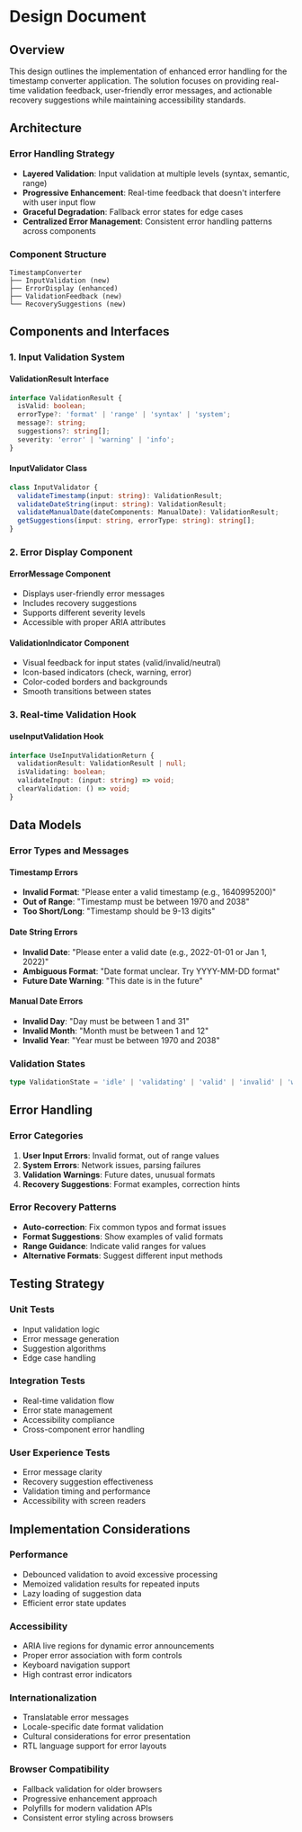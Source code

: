 # Design Document

## Overview

This design outlines the implementation of enhanced error handling for the
timestamp converter application. The solution focuses on providing real-time
validation feedback, user-friendly error messages, and actionable recovery
suggestions while maintaining accessibility standards.

## Architecture

### Error Handling Strategy

- **Layered Validation**: Input validation at multiple levels (syntax, semantic,
  range)
- **Progressive Enhancement**: Real-time feedback that doesn't interfere with
  user input flow
- **Graceful Degradation**: Fallback error states for edge cases
- **Centralized Error Management**: Consistent error handling patterns across
  components

### Component Structure

```
TimestampConverter
├── InputValidation (new)
├── ErrorDisplay (enhanced)
├── ValidationFeedback (new)
└── RecoverySuggestions (new)
```

## Components and Interfaces

### 1. Input Validation System

#### ValidationResult Interface

```typescript
interface ValidationResult {
  isValid: boolean;
  errorType?: 'format' | 'range' | 'syntax' | 'system';
  message?: string;
  suggestions?: string[];
  severity: 'error' | 'warning' | 'info';
}
```

#### InputValidator Class

```typescript
class InputValidator {
  validateTimestamp(input: string): ValidationResult;
  validateDateString(input: string): ValidationResult;
  validateManualDate(dateComponents: ManualDate): ValidationResult;
  getSuggestions(input: string, errorType: string): string[];
}
```

### 2. Error Display Component

#### ErrorMessage Component

- Displays user-friendly error messages
- Includes recovery suggestions
- Supports different severity levels
- Accessible with proper ARIA attributes

#### ValidationIndicator Component

- Visual feedback for input states (valid/invalid/neutral)
- Icon-based indicators (check, warning, error)
- Color-coded borders and backgrounds
- Smooth transitions between states

### 3. Real-time Validation Hook

#### useInputValidation Hook

```typescript
interface UseInputValidationReturn {
  validationResult: ValidationResult | null;
  isValidating: boolean;
  validateInput: (input: string) => void;
  clearValidation: () => void;
}
```

## Data Models

### Error Types and Messages

#### Timestamp Errors

- **Invalid Format**: "Please enter a valid timestamp (e.g., 1640995200)"
- **Out of Range**: "Timestamp must be between 1970 and 2038"
- **Too Short/Long**: "Timestamp should be 9-13 digits"

#### Date String Errors

- **Invalid Date**: "Please enter a valid date (e.g., 2022-01-01 or Jan 1,
  2022)"
- **Ambiguous Format**: "Date format unclear. Try YYYY-MM-DD format"
- **Future Date Warning**: "This date is in the future"

#### Manual Date Errors

- **Invalid Day**: "Day must be between 1 and 31"
- **Invalid Month**: "Month must be between 1 and 12"
- **Invalid Year**: "Year must be between 1970 and 2038"

### Validation States

```typescript
type ValidationState = 'idle' | 'validating' | 'valid' | 'invalid' | 'warning';
```

## Error Handling

### Error Categories

1. **User Input Errors**: Invalid format, out of range values
2. **System Errors**: Network issues, parsing failures
3. **Validation Warnings**: Future dates, unusual formats
4. **Recovery Suggestions**: Format examples, correction hints

### Error Recovery Patterns

- **Auto-correction**: Fix common typos and format issues
- **Format Suggestions**: Show examples of valid formats
- **Range Guidance**: Indicate valid ranges for values
- **Alternative Formats**: Suggest different input methods

## Testing Strategy

### Unit Tests

- Input validation logic
- Error message generation
- Suggestion algorithms
- Edge case handling

### Integration Tests

- Real-time validation flow
- Error state management
- Accessibility compliance
- Cross-component error handling

### User Experience Tests

- Error message clarity
- Recovery suggestion effectiveness
- Validation timing and performance
- Accessibility with screen readers

## Implementation Considerations

### Performance

- Debounced validation to avoid excessive processing
- Memoized validation results for repeated inputs
- Lazy loading of suggestion data
- Efficient error state updates

### Accessibility

- ARIA live regions for dynamic error announcements
- Proper error association with form controls
- Keyboard navigation support
- High contrast error indicators

### Internationalization

- Translatable error messages
- Locale-specific date format validation
- Cultural considerations for error presentation
- RTL language support for error layouts

### Browser Compatibility

- Fallback validation for older browsers
- Progressive enhancement approach
- Polyfills for modern validation APIs
- Consistent error styling across browsers
